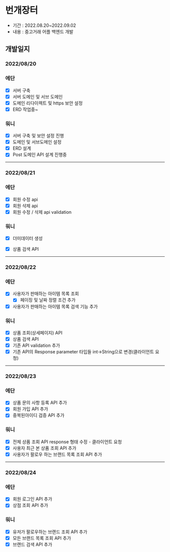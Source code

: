 # 번개장터 
+ 기간 : 2022.08.20~2022.09.02
+ 내용 : 중고거래 어플 백엔드 개발

## 개발일지
###  2022/08/20
### 에단
- [x] 서버 구축
- [x] 서버 도메인 및 서브 도메인
- [x] 도메인 리다이렉트 및 https 보안 설정
- [x] ERD 작업중~ 

### 워니
- [x] 서버 구축 및 보안 설정 진행
- [x] 도메인 및 서브도메인 설정
- [x] ERD 설계
- [x] Post 도메인 API 설계 진행중
---
###  2022/08/21
### 에단
- [x] 회원 수정 api
- [x] 회원 삭제 api
- [x] 회원 수정 / 삭제 api validation

### 워니
- [x] 더미데이터 생성
- [x] 상품 검색 API


---
###  2022/08/22
### 에단
- [x] 사용자가 판매하는 아이템 목록 조회
  - [x] 페이징 및 날짜 정렬 조건 추가
- [x] 사용자가 판매하는 아이템 목록 검색 기능 추가

### 워니
- [x] 상품 조회(상세페이지) API
- [x] 상품 검색 API
- [x] 기존 API validation 추가
- [x] 기존 API의 Response parameter 타입들 int->String으로 변경(클라이언트 요청)
---
###  2022/08/23
### 에단
- [x] 상품 문의 사항 등록 API 추가
- [x] 회원 가입 API 추가
- [x] 중복된아이디 검증 API 추가

### 워니
- [x] 전체 상품 조회 API response 형태 수정 - 클라이언트 요청
- [x] 사용자 최근 본 상품 조회 API 추가
- [x] 사용자가 팔로우 하는 브랜드 목록 조회 API 추가
---
###  2022/08/24
### 에단
- [x] 회원 로그인 API 추가
- [x] 상점 조회 API 추가

### 워니
- [x] 유저가 팔로우하는 브랜드 조회 API 추가
- [x] 모든 브랜드 목록 조회 API 추가
- [x] 브랜드 검색 API 추가